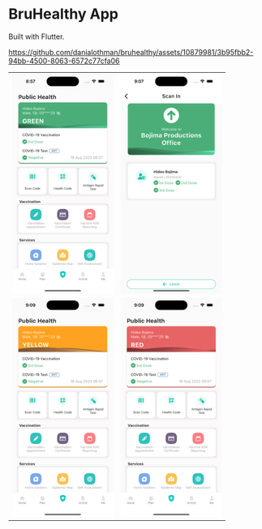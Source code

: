 # BruHealthy App

Built with Flutter.

https://github.com/danialothman/bruhealthy/assets/10879981/3b95fbb2-94bb-4500-8063-6572c77cfa06

<table>
<tr>
<td><img src="image/screenshot.png" width="200"></td>
<td><img src="image/screenshot-scanin.png" width="200"></td></tr>
<tr>
<td><img src="image/screenshot-yellow.png" width="200"></td>
<td><img src="image/screenshot-red.png" width="200"></td></tr>
</table>
